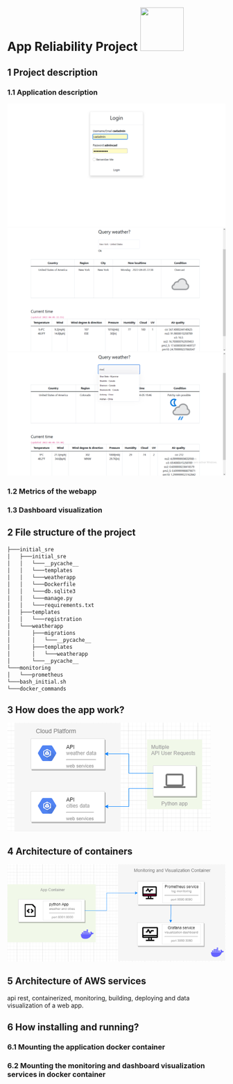 

#  App Reliability Project  <img src="https://i.pinimg.com/originals/89/27/01/892701252dab9ead045f745d999cf9fc.gif" width="100" height="100" />
## 1 Project description
### 1.1 Application description
![alt text](https://github.com/caeltarifa/software_site_realiability/blob/main/login.png)
![alt text](https://github.com/caeltarifa/software_site_realiability/blob/main/app_api.png)
![alt text](https://github.com/caeltarifa/software_site_realiability/blob/main/app_api_countries.png)
### 1.2 Metrics of the webapp

### 1.3 Dashboard visualization

## 2 File structure of the project

    ├───initial_sre
    │   ├───initial_sre
    │   │   └───__pycache__
    │   │   └───templates
    │   │   └───weatherapp
    │   │   └───Dockerfile
    │   │   └───db.sqlite3
    │   │   └───manage.py
    │   │   └───requirements.txt
    │   ├───templates
    │   │   └───registration
    │   └───weatherapp
    │       ├───migrations
    │       │   └───__pycache__
    │       ├───templates
    │       │   └───weatherapp
    │       └───__pycache__
    └───monitoring
    │   └───prometheus
    └───bash_initial.sh
    └───docker_commands
        
## 3 How does the app work?
![alt text](https://github.com/caeltarifa/software_site_realiability/blob/main/arquitecture_app.png)

## 4 Architecture of containers
![alt text](https://github.com/caeltarifa/software_site_realiability/blob/main/containers.png)

## 5 Architecture of AWS services

api rest, containerized, monitoring, building, deploying and data visualization of a web app.



## 6 How installing and running?

### 6.1 Mounting the application docker container

### 6.2 Mounting the monitoring and dashboard visualization services in docker container



